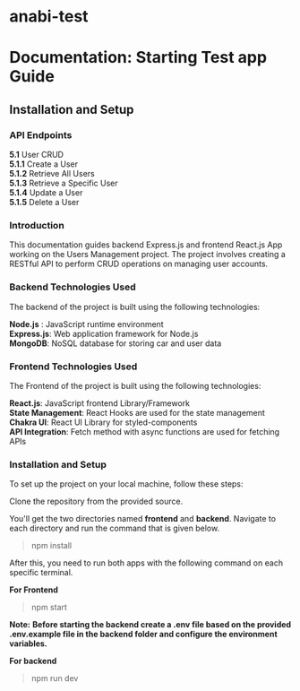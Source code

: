 # anabi-test
# Documentation: Starting Test app Guide

  ## Installation and Setup
  

 ### API Endpoints
 
 **5.1**  User CRUD <br>
**5.1.1** Create a User <br>
**5.1.2** Retrieve All Users <br>
**5.1.3** Retrieve a Specific User <br>
**5.1.4** Update a User <br>
**5.1.5** Delete a User <br>

### Introduction
This documentation guides backend Express.js and frontend React.js App working on the Users Management project. The project involves creating a RESTful API to perform CRUD operations on managing user accounts.

### Backend Technologies Used
The backend of the project is built using the following technologies:

**Node.js** : JavaScript runtime environment  <br>
**Express.js**: Web application framework for Node.js  <br>
**MongoDB**: NoSQL database for storing car and user data  <br>

### Frontend Technologies Used
The Frontend of the project is built using the following technologies:

**React.js**: JavaScript frontend Library/Framework  <br>
**State Management**: React Hooks are used for the state management  <br>
**Chakra UI**: React UI Library for styled-components  <br>
**API Integration**: Fetch method with async functions are used for fetching APIs  <br>

### Installation and Setup
To set up the project on your local machine, follow these steps:

Clone the repository from the provided source.

You'll get the two directories named **frontend** and **backend**.
Navigate to each directory and run the command that is given below.

> npm install

After this, you need to run both apps with the following command on each specific terminal.

 **For Frontend**
  > npm start

**Note:** **Before starting the backend create a .env file based on the provided .env.example file in the backend folder and configure the environment variables.**


 **For backend**
 > npm run dev



